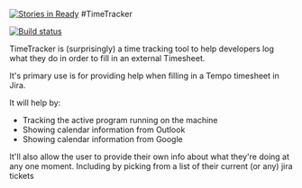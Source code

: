 [![Stories in Ready](https://badge.waffle.io/petedishman/timetracker.png?label=ready&title=Ready)](https://waffle.io/petedishman/timetracker)
#TimeTracker

[![Build status](https://ci.appveyor.com/api/projects/status/jtaxvyplyvc3ovus/branch/master)](https://ci.appveyor.com/project/petedishman/timetracker/branch/master)

TimeTracker is (surprisingly) a time tracking tool to help developers log what they do in order 
to fill in an external Timesheet.

It's primary use is for providing help when filling in a Tempo timesheet in Jira.

It will help by:
- Tracking the active program running on the machine
- Showing calendar information from Outlook
- Showing calendar information from Google

It'll also allow the user to provide their own info about what they're doing at any
one moment. Including by picking from a list of their current (or any) jira tickets






